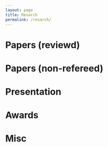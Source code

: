 ```yaml
---
layout: page
title: Resarch
permalink: /resarch/
---
```


# Papers (reviewd)
# Papers (non-refereed)
# Presentation
# Awards
# Misc